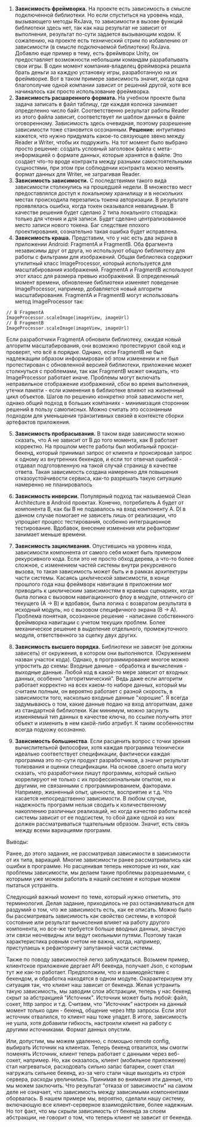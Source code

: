 1. **Зависимость фреймворка.** На проекте есть зависимость в смысле подключенной библиотеки. Но если спуститься на уровень кода, вызывающего методы RxJava, то зависимости в вызове функций библиотеки здесь нет, так как наш результат не зависит от выполнения, результат по-сути задается вызывающим кодом. К сожалению, на проекте есть технический стрим по избавлению от зависимости (в смысле подключаемой библиотеки) RxJava. Добавлю еще пример в тему, есть фреймворк Unity, он предоставляет возможности небольшим командам разрабатывать свои игры. В один момент компания-владелец фреймворка решила брать деньги за каждую установку игры, разработанную на их фреймворке. Вот в таком примере зависимость значит, когда одна благополучие одной компании зависит от решений другой, хотя все начиналось как просто использование фреймворка.     
2. **Зависимость расшаренного формата.** На учебном проекте была задача записать в файл таблицу, где каждая колонка занимает определенно число байт. Соответственно результат работы Reader из этого файла зависит, соответствует ли шаблон данных в файле оговоренному. Зависимость здесь очевидная, поэтому разрешение зависимости тоже становится осознанным. **Решение:** интуитивно кажется, что нужно придумать какое-то связующее звено между Reader и Writer, чтобы их подружить. На тот момент было выбрано просто решение: создать условный заголовок файла с мета-информацией о формате данных, которые хранятся в файле. Это создает что-то вроде контракта между разными самостоятельными сущностями, при этом при соблюдении контракта можно менять формат данных для Writer, не затрагивая Reader.
3. **Зависимость зависимости.** С последствиями такого вида зависимости столкнулись на прошедшей недели. В множество мест предоставлялся доступ к локальному хранилищу и в нескольких местах происходила перезапись токена авторизации. В результате проявлялась ошибка, когда токен оказывался невалидным. В качестве решения будет сделано 2 типа локального стораджа: только для чтения и для записи. Будет сделано централизованное место записи нового токена. Баг следствие плохого проектирования, сознательно такая ошибка будет исправлена.
4. **Зависимость краша.** 
Представим, что у нас есть два экрана в приложении Android: FragmentA и FragmentB. Оба фрагмента независимы друг от друга, но используют общую библиотеку для работы с фильтрами для изображений.
Общая библиотека содержит утилитный класс ImageProcessor, который используется для масштабирования изображений. 
FragmentA и FragmentB используют этот класс для размера превью изображений. В определенный момент времени, обновление библиотеки изменяет поведение ImageProcessor, например, добавляется новый алгоритм масштабирования.
FragmentA и FragmentB могут использовать метод ImageProcessor так:
```
// В FragmentA
ImageProcessor.scaleImage(imageView, imageUrl)
// В FragmentB
ImageProcessor.scaleImage(imageView, imageUrl)
```
Если разработчики FragmentA обновили библиотеку, ожидая новый алгоритм масштабирования, они возможно протестируют свой код и проверят, что всё в порядке. 
Однако, если FragmentB не был надлежащим образом информирован об этом изменении и не был протестирован с обновленной версией библиотеки, приложение может столкнуться с проблемами, так как FragmentB может ожидать, что ImageProcessor работает иначе.
Проблемы могут включать неправильное отображение изображений, сбои во время выполнения, утечки памяти - если изменения в библиотеке влияют на жизненный цикл объектов. Шагов по решению конкретно этой зависимости нет, однако общий подход в больших компаниях - минимизация сторонник решений в пользу самописных. Можно считать это осознанным подходом для уменьшения транзитивных связей в контексте сборки артефактов приложения.

5. **Зависимость пробрасывания.** В таком виде зависимости можно сказать, что А не зависит от В до того момента, как В работает корректно. На прошлом месте работы был мобильный прокси-бекенд, который принимал запрос от клиента и проксировал запрос к одному из внутренних бекендов, и если тот отвечал ошибкой - отдавал подготовленную на такой случай страницу в качестве ответа.
Такая зависимость создана намеренно для повышения отказоустойчивости сервиса, как-то разрешать такую ситуацию намеренно не планировалось
6. **Зависимость инверсии.** Популярный подход так называемой Clean Architecture в Android проектах. Конечно, потребитель А будет от компонента В, как бы В не подавалось на вход компоненту А. DI в данном случае помогает не зависеть лишь от реализации, что упрощает процесс тестирования, особенно интеграционное тестирование. 
Вдобавок, внесение изменения или рефакторинг занимает меньше времени.
7. **Зависимость зацикливания.** Опустившись на уровень кода, зависимости компонента от самого себя может быть примером рекурсивного кода. Если это не просто обход дерева, а что-то более сложное, с изменением частей системы внутри рекурсивного вызова, то такая зависимость может быть и в рамках архитектуры части системы.
Касаясь циклической зависимости, в конце прошлого года наш фреймворк навигации в приложении мог приводить к циклическим зависимостям в краевых сценариях, когда была логика с вызовом навигационного флоу в модуле, отличного от текущего (А -> В) и вдобавок, была логика с возвратом результата в исходный модуль, но с вызовом специфичного экрана (В -> А). 
Проблема понятная, осознанное решение - написание собственного фреймворка навигации с учетом текущих проблем. Более механическое решение в выделение отдельного, промежуточного модуля, ответственного за сцепку двух других.

8. **Зависимость высшего порядка.** Библиотеки не зависят (не должны зависеть) от окружения, в котором они выполняются. (Окружением назван участок кода). 
Однако, в программирование многое можно упростить до схемы: Входные данные - обработка и вычисления - выходные данные. Любой код в какой-то мере зависит от входных данных, особенно "алгоритмический". Ведь даже если алгоритм работает корректно на всех каком-то наборе данных, который мы считаем полным, он вероятно работает с разной скорость, в зависимости того, насколько входные данные "хорошие".
Я всегда задумываюсь о том, какие данные подаю на вход алгоритмам, даже из стандартной библиотеки. Как минимум, можно засунуть изменяемый тип данных в качестве ключа, по ссылке получить этот объект и изменить в нем какой-либо атрибут. К таким особенностям всегда подхожу осознанно.
9. **Зависимость большинства**. Если расценить вопрос с точки зрения вычислительной философии, хотя каждая программа технически идеально соответствует спецификации, фактически каждая программа это по-сути продукт разработчиков, а значит результат толкования и оценки спецификации. 
На основе своего опыта могу сказать, что разработчики пишут программы, который сильно коррелируют не только с их профессиональным опытом, но и другими, не связанными с программированием, факторами. Например, жизненный опыт, ценности, восприятие и т.д. Что касается непосредственно зависимости.
В любом случае, надежность программ нельзя сводить к количественному накоплению различных реализаций, но когда качество работы всей системы зависит от ее подсистем, то сбой даже одной из них должен рассматриваться тщательным образом. Значит, есть связь между всеми вариациями программ.


Выводы:

Ранее, до этого задания, не рассматривал зависимости в зависимости от их типа, вариаций. Многие зависимости ранее рассматривались как ошибки в программе. Но расценивая теперь некоторые из них, как проблемы зависимости, мы делаем такие проблемы разрешаемыми, с которыми уже можем работать в нашей системе и которые можем пытаться устранять.

Следующий важный момент по теме, который нужно отметить, это терминология. Делая задание, приходилось не раз останавливаться для раздумий о том, что же зависимость есть, как ее описать.
Можно было бы рассматривать зависимость как свойство системы, в которой состояние или результат вычисления влияет на работу другого компонента, но все-же требуется больше вводных данных, зачастую эти связи неочевидны или ведут окольными путями. Поэтому такая характеристика ровным счетом не важна, когда, например, приступаешь к рефакторингу запутанной части системы.

Также по поводу зависимостей легко заблуждаться. Возьмем пример, клиентское приложение дергает API бекенда, получает Json, с которым тут же как-то работает. Предположим, что и взаимодействие с бекендом, и обработка находятся в одном модуле.
Охарактеризуем эту ситуация так, что клиент наш зависит от бекенда. Желая устранить такую зависимость, мы заводим слои абстракции, теперь у нас бекенд скрыт за абстракцией "Источник". Источник может быть любой: файл, сокет, http запрос и т.д.
Считаем, что "Источник" настроен на данный момент только один - бекенд, общение через http запросы. Если этот источник отвалился, то клиент наш тоже упадет. 
В итоге, зависимость не ушла, хотя добавили гибкость, настроили клиент на работу с другими источниками. Формат данных опустим.

Или, допустим, мы можем удаленно, с помощью remote config, выбирать Источник на клиентах. Теперь бекенд отвалится, мы смогли поменять Источник, клиент теперь работает с данными через веб-сокет, например.
Но, как оказалось, клиент (мобильное приложение) стал нагреваться, расходовать сильно запас батареи, сокет стал нагружать сильнее бекенд, из-за чего стали чаще выходить из строя сервера, расходы увеличились.
Принимая во внимания эти данные, что мы можем заключить. Что результат "отказа от зависимости" на самом деле не означает, что зависимость между зависимыми компонентами оборвалась. В нашем примере мы, вероятно, сделали нашу систему, включающую все клиент-серверное взаимодействие, более надежным. 
Но тот факт, что мы скрыли зависимость от бекенда за слоем абстракции, не говорит о том, что теперь клиент не зависит от бекенда.
